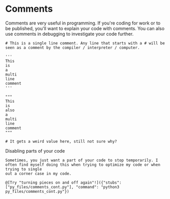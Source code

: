 # Comments
   
   Comments are very useful in programming. If you're coding for work or to be published, you'll want to explain your code with comments. You can also use
   comments in debugging to investigate your code further.  
    
    # This is a single line comment. Any line that starts with a # will be seen as a comment by the compiler / interpreter / computer. 
    
    '''
    This
    is
    a
    multi
    line
    comment
    '''

    """
    This
    is
    also
    a 
    multi
    line
    comment
    """
    
    # It gets a weird value here, still not sure why?

Disabling parts of your code

    Sometimes, you just want a part of your code to stop temporarily. I often find myself doing this when trying to optimize my code or when trying to single
    out a corner case in my code. 

    @[Try "turning pieces on and off again"!]({"stubs": ["py_files/comments_cont.py"], "command": "python3 py_files/comments_cont.py"})


